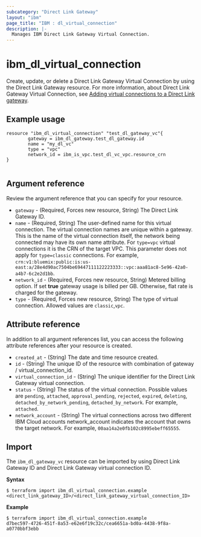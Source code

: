 ```yaml
---
subcategory: "Direct Link Gateway"
layout: "ibm"
page_title: "IBM : dl_virtual_connection"
description: |-
  Manages IBM Direct Link Gateway Virtual Connection.
---
```


# ibm_dl_virtual_connection

Create, update, or delete a Direct Link Gateway Virtual Connection by using the Direct Link Gateway resource. For more information, about Direct Link Gateway Virtual Connection, see [Adding virtual connections to a Direct Link gateway](https://cloud.ibm.com/docs/dl?topic=dl-add-virtual-connection).


## Example usage
```
resource "ibm_dl_virtual_connection" "test_dl_gateway_vc"{
		gateway = ibm_dl_gateway.test_dl_gateway.id
		name = "my_dl_vc"
		type = "vpc"
		network_id = ibm_is_vpc.test_dl_vc_vpc.resource_crn   
}  
		
```

## Argument reference
Review the argument reference that you can specify for your resource. 

- `gateway` - (Required, Forces new resource, String) The Direct Link Gateway ID. 
- `name` - (Required, String) The user-defined name for this virtual connection. The virtual connection names are unique within a gateway. This is the name of the virtual connection itself, the network being connected may have its own name attribute. For `type=vpc` virtual connections it is the CRN of the target VPC. This parameter does not apply for `type=classic` connections. For example, `crn:v1:bluemix:public:is:us-east:a/28e4d90ac7504be69447111122223333::vpc:aaa81ac8-5e96-42a0-a4b7-6c2e2d1bb`.
- `network_id` - (Required, Forces new resource, String) Metered billing option. If set **true** gateway usage is billed per GB. Otherwise, flat rate is charged for the gateway.
- `type` - (Required, Forces new resource, String) The type of virtual connection. Allowed values are `classic`,`vpc`.


## Attribute reference
In addition to all argument references list, you can access the following attribute references after your resource is created.

- `created_at` - (String) The date and time resource created.
- `id` - (String) The unique ID of the resource with combination of gateway / virtual_connection_id.
- `virtual_connection_id` - (String) The unique identifier for the Direct Link Gateway virtual connection.
- `status` - (String) The status of the virtual connection. Possible values are `pending`, `attached`, `approval_pending`, `rejected`, `expired`, `deleting`, `detached_by_network_pending`, `detached_by_network`. For example, `attached`.
- `network_account` - (String) The virtual connections across two different IBM Cloud accounts network_account indicates the account that owns the target network. For example, `00aa14a2e0fb102c8995ebeff65555`.

## Import
The `ibm_dl_gateway_vc` resource can be imported by using Direct Link Gateway ID and Direct Link Gateway virtual connection ID.

**Syntax**

```
$ terraform import ibm_dl_virtual_connection.example 
<direct_link_gateway_ID>/<direct_link_gateway_virtual_connection_ID>
```

**Example**

```
$ terraform import ibm_dl_virtual_connection.example 
d7bec597-4726-451f-8a53-e62e6f19c32c/cea6651a-bd0a-4438-9f8a-a0770bbf3ebb
```
